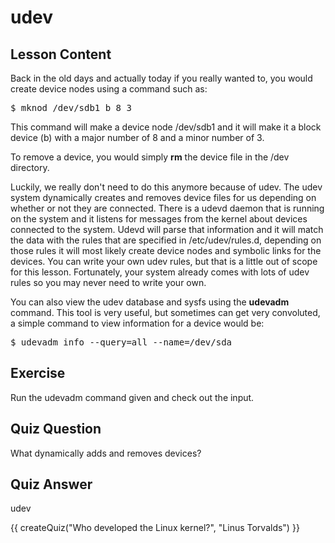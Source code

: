 # udev

## Lesson Content

Back in the old days and actually today if you really wanted to, you would create device nodes using a command such as: 

<pre>$ mknod /dev/sdb1 b 8 3</pre>

This command will make a device node /dev/sdb1 and it will make it a block device (b) with a major number of 8 and a minor number of 3.

To remove a device, you would simply <b>rm</b> the device file in the /dev directory. 

Luckily, we really don't need to do this anymore because of udev. The udev system dynamically creates and removes device files for us depending on whether or not they are connected. There is a udevd daemon that is running on the system and it listens for messages from the kernel about devices connected to the system. Udevd will parse that information and it will match the data with the rules that are specified in /etc/udev/rules.d, depending on those rules it will most likely create device nodes and symbolic links for the devices. You can write your own udev rules, but that is a little out of scope for this lesson. Fortunately, your system already comes with lots of udev rules so you may never need to write your own.

You can also view the udev database and sysfs using the <b>udevadm</b> command. This tool is very useful, but sometimes can get very convoluted, a simple command to view information for a device would be:

<pre>$ udevadm info --query=all --name=/dev/sda</pre>

## Exercise

Run the udevadm command given and check out the input.

## Quiz Question

What dynamically adds and removes devices? 

## Quiz Answer

udev
<script src="../quiz.js"></script>

<div id="quiz">
  {{ createQuiz("Who developed the Linux kernel?", "Linus Torvalds") }}
</div>
